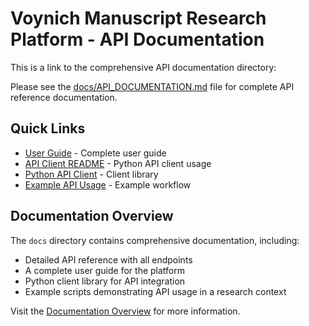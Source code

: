 # Voynich Manuscript Research Platform - API Documentation

This is a link to the comprehensive API documentation directory:

Please see the [docs/API_DOCUMENTATION.md](docs/API_DOCUMENTATION.md) file for complete API reference documentation.

## Quick Links

- [User Guide](docs/USER_GUIDE.md) - Complete user guide
- [API Client README](docs/API_CLIENT_README.md) - Python API client usage
- [Python API Client](docs/voynich_api_client.py) - Client library
- [Example API Usage](docs/example_api_usage.py) - Example workflow

## Documentation Overview

The `docs` directory contains comprehensive documentation, including:

- Detailed API reference with all endpoints
- A complete user guide for the platform
- Python client library for API integration
- Example scripts demonstrating API usage in a research context

Visit the [Documentation Overview](docs/README.md) for more information.